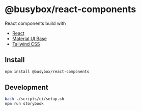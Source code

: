 # @busybox/react-components

React components build with

- [React](https://reactjs.org/)
- [Material UI Base](https://mui.com/base-ui/getting-started/)
- [Tailwind CSS](https://tailwindcss.com/)

## Install

```bash
npm install @busybox/react-components
```

## Development

```bash
bash ./scripts/ci/setup.sh
npm run storybook
```
